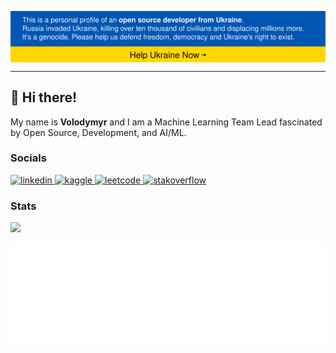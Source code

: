 [<img align="center" src="https://raw.githubusercontent.com/vshymanskyy/StandWithUkraine/main/banner-personal-page.svg">](https://stand-with-ukraine.pp.ua)

---

## 👋 Hi there!

My name is **Volodymyr** and I am a Machine Learning Team Lead fascinated by Open Source, Development, and AI/ML.

### Socials

<p align="left">
  <a href="https://www.linkedin.com/in/pivoshenko">
    <img alt="linkedin" src="https://img.shields.io/badge/linkedin-%230077B5.svg?&logo=linkedin&logoColor=white">
  </a>
  <a href="https://www.kaggle.com/volodymyrpivoshenko">
    <img alt="kaggle" src="https://img.shields.io/badge/Kaggle-035a7d?&logo=kaggle&logoColor=white">
  </a>
  <a href="https://leetcode.com/pivoshenko">
    <img alt="leetcode" src="https://img.shields.io/badge/LeetCode-000000?&logo=LeetCode&logoColor=#d16c06">
  </a>
  <a href="https://stackoverflow.com/users/20554409/pivoshenko">
    <img alt="stakoverflow" src="https://img.shields.io/badge/stackoverflow-gray?&logo=stackoverflow&logoColor=#d16c06">
  </a>
</p>

### Stats

<div>
  <img height="135px" src="https://github-readme-stats.vercel.app/api?username=pivoshenko&theme=tokyonight&show_icons=true&hide_title=true&hide_border=true&hide_rank=false&count_private=true&line_height=21">
</div>

![](assets/metrics.plugin.notable.svg)

